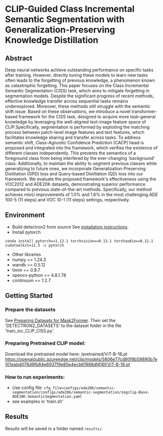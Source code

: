 # CLIP-Guided Class Incremental Semantic Segmentation with Generalization-Preserving Knowledge Distillation
## Abstract
Deep neural networks achieve outstanding performance on specific tasks after training. However, directly tuning these models to learn new tasks often leads to the forgetting of previous knowledge, a phenomenon known as catastrophic forgetting. This paper focuses on the Class Incremental Semantic Segmentation (CISS) task, which aims to mitigate forgetting in segmentation models. Despite the significant progress of recent methods, effective knowledge transfer across sequential tasks remains underexplored. Moreover, these methods still struggle with the semantic shift issue. Based on these observations, we introduce a novel transformer-based framework for the CISS task, designed to acquire more task-general knowledge by leveraging the well-aligned text-image feature space of CLIP.Specifically, segmentation is performed by exploiting the matching process between patch-level image features and text features, which facilitates knowledge sharing and transfer across tasks. To address semantic shift, Class-Agnostic Confidence Prediction (CACP) head is proposed and integrated into the framework, which verifies the existence of different classes independently. This prevents the semantics of a foreground class from being interfered by the ever-changing `background' class. Additionally, to maintain the ability to segment previous classes while generalizing to future ones, we incorporate Generalization-Preserving Distillation (GPD) loss and Query-based Distillation (QD) loss into our framework. We evaluate the proposed framework's effectiveness using the VOC2012 and ADE20K datasets, demonstrating superior performance compared to previous state-of-the-art methods.  Specifically, our method achieves mIoU improvements of 1.0$\%$ and 1.6$\%$ in the most challenging ADE 100-5 (11 steps) and VOC 10-1 (11 steps) settings, respectively.

## Environment
- Build detectron2 from source 
See [installation instructions](INSTALL.md).
- Install pytorch

 `conda install pytorch==1.12.1 torchvision==0.13.1 torchaudio==0.12.1 cudatoolkit=11.3 -c pytorch`

- Other libraries
- numpy == 1.24.3
- wandb == 0.5.12
- timm == 0.9.7
- opencv-python == 4.8.1.78
- continuum == 1.2.7


## Getting Started

### Prepare the datasets
See [Preparing Datasets for Mask2Former](datasets/README.md).
Then set the 'DETECTRON2_DATASETS' to the dataset folder in the file 'train_inc_CLIP_CISS.py'.
### Preparing Pretrained CLIP model:
Download the pretrained model here: /pretrained/ViT-B-16.pt
https://openaipublic.azureedge.net/clip/models/5806e77cd80f8b59890b7e101eabd078d9fb84e6937f9e85e4ecb61988df416f/ViT-B-16.pt

### How to run experiments:

- Use config file: `cfg_file=configs/ade20k/semantic-segmentation/configs/ade20k/semantic-segmentation/zegclip-Base-ADE20K-SemanticSegmentation.yaml`
- see examples in 'train.sh'

## Results
Results will be saved in a folder named `results/`. 
